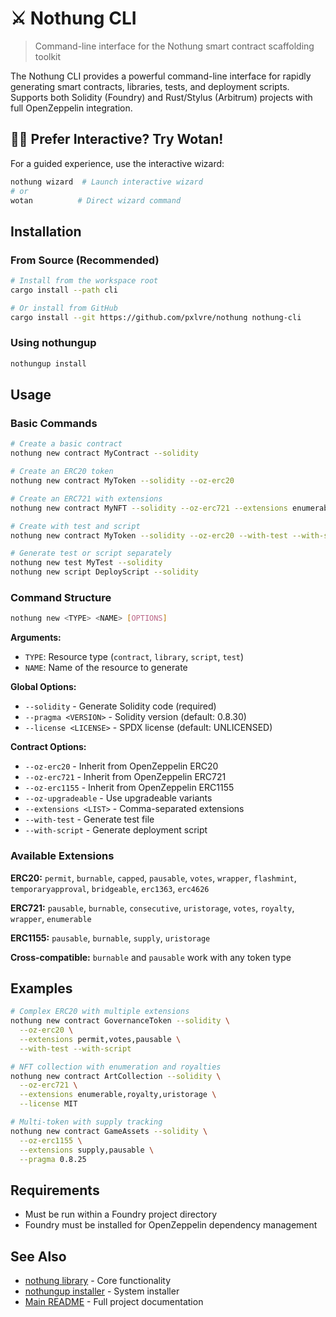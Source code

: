 # ⚔️ Nothung CLI

> Command-line interface for the Nothung smart contract scaffolding toolkit

The Nothung CLI provides a powerful command-line interface for rapidly generating smart contracts, libraries, tests, and deployment scripts. Supports both Solidity (Foundry) and Rust/Stylus (Arbitrum) projects with full OpenZeppelin integration.

## 🧙‍♂️ Prefer Interactive? Try Wotan!

For a guided experience, use the interactive wizard:

```bash
nothung wizard  # Launch interactive wizard
# or
wotan          # Direct wizard command
```

## Installation

### From Source (Recommended)

```bash
# Install from the workspace root
cargo install --path cli

# Or install from GitHub
cargo install --git https://github.com/pxlvre/nothung nothung-cli
```

### Using nothungup

```bash
nothungup install
```

## Usage

### Basic Commands

```bash
# Create a basic contract
nothung new contract MyContract --solidity

# Create an ERC20 token
nothung new contract MyToken --solidity --oz-erc20

# Create an ERC721 with extensions
nothung new contract MyNFT --solidity --oz-erc721 --extensions enumerable,burnable

# Create with test and script
nothung new contract MyToken --solidity --oz-erc20 --with-test --with-script

# Generate test or script separately
nothung new test MyTest --solidity
nothung new script DeployScript --solidity
```

### Command Structure

```bash
nothung new <TYPE> <NAME> [OPTIONS]
```

**Arguments:**
- `TYPE`: Resource type (`contract`, `library`, `script`, `test`)
- `NAME`: Name of the resource to generate

**Global Options:**
- `--solidity` - Generate Solidity code (required)
- `--pragma <VERSION>` - Solidity version (default: 0.8.30)
- `--license <LICENSE>` - SPDX license (default: UNLICENSED)

**Contract Options:**
- `--oz-erc20` - Inherit from OpenZeppelin ERC20
- `--oz-erc721` - Inherit from OpenZeppelin ERC721  
- `--oz-erc1155` - Inherit from OpenZeppelin ERC1155
- `--oz-upgradeable` - Use upgradeable variants
- `--extensions <LIST>` - Comma-separated extensions
- `--with-test` - Generate test file
- `--with-script` - Generate deployment script

### Available Extensions

**ERC20:** `permit`, `burnable`, `capped`, `pausable`, `votes`, `wrapper`, `flashmint`, `temporaryapproval`, `bridgeable`, `erc1363`, `erc4626`

**ERC721:** `pausable`, `burnable`, `consecutive`, `uristorage`, `votes`, `royalty`, `wrapper`, `enumerable`

**ERC1155:** `pausable`, `burnable`, `supply`, `uristorage`

**Cross-compatible:** `burnable` and `pausable` work with any token type

## Examples

```bash
# Complex ERC20 with multiple extensions
nothung new contract GovernanceToken --solidity \
  --oz-erc20 \
  --extensions permit,votes,pausable \
  --with-test --with-script

# NFT collection with enumeration and royalties
nothung new contract ArtCollection --solidity \
  --oz-erc721 \
  --extensions enumerable,royalty,uristorage \
  --license MIT

# Multi-token with supply tracking
nothung new contract GameAssets --solidity \
  --oz-erc1155 \
  --extensions supply,pausable \
  --pragma 0.8.25
```

## Requirements

- Must be run within a Foundry project directory
- Foundry must be installed for OpenZeppelin dependency management

## See Also

- [nothung library](../lib/) - Core functionality
- [nothungup installer](../nothungup/) - System installer
- [Main README](../README.md) - Full project documentation